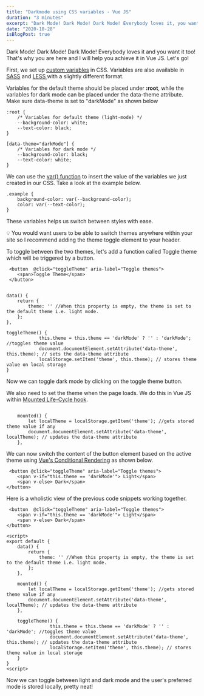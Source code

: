 ```yaml
---
title: "Darkmode using CSS variables - Vue JS"
duration: "3 minutes"
excerpt: "Dark Mode! Dark Mode! Dark Mode! Everybody loves it, you want it! That's why you are here and I will help you achieve it in Vue JS! Let's get our variables."
date: "2020-10-28"
isBlogPost: true
---
```

Dark Mode! Dark Mode! Dark Mode! Everybody loves it and you want it too! That's why you are here and I will help you achieve it in Vue JS. Let's go!

First, we set up <a class="link" href="https://developer.mozilla.org/en-US/docs/Web/CSS/Using_CSS_custom_properties" target="_blank">custom variables</a> in CSS.
Variables are also available in <a class="link" href="https://sass-lang.com/documentation/variables" target="_blank">SASS</a> and <a class="link" href="http://lesscss.org/#variables" target="_blank">LESS </a> with a slightly different format.

Variables for the default theme should be placed under <strong class=code-word>:root</strong>, while the variables for dark mode can be placed under the data-theme attribute. Make sure data-theme is set to "darkMode" as shown below

```css{codeTitle: "main.css"}
:root {
    /* Variables for default theme (light-mode) */
    --background-color: white;
    --text-color: black;  
}

[data-theme="darkMode"] {
    /* Variables for dark mode */
    --background-color: black;
    --text-color: white;   
}
```
We can use the <a class="link" href="https://www.w3schools.com/css/css3_variables.asp" target="_blank">var() function</a> to insert the value of the variables we just created in our CSS. Take a look at the example below.

```css{codeTitle: "main.css"}
.example {
    background-color: var(--background-color);
    color: var(--text-color);
}
```
These variables helps us switch between styles with ease.

💡 You would want users to be able to switch themes anywhere within your site so I recommend adding the theme toggle element to your header.

To toggle between the two themes, let's add a function called <span class="code-word">Toggle theme</span> which will be triggered by a <span class="code-word">button</span>.

```ts{codeTitle: "header.vue"}
 <button  @click="toggleTheme" aria-label="Toggle themes">
    <span>Toggle Theme</span>  
 </button>


data() {
    return {
        theme: '' //When this property is empty, the theme is set to the default theme i.e. light mode.
    };
},

toggleTheme() {
            this.theme = this.theme == 'darkMode' ? '' : 'darkMode'; //toggles theme value
            document.documentElement.setAttribute('data-theme', this.theme); // sets the data-theme attribute
            localStorage.setItem('theme', this.theme); // stores theme value on local storage
}
```
Now we can toggle dark mode by clicking on the <span class="code-word">toggle theme button</span>.

We also need to set the theme when the page loads. We do this in Vue JS within <a class="link" href="https://vuejs.org/v2/api/#mounted" target="_blank">Mounted Life-Cycle hook</a>.

```ts{codeTitle: "header.vue"}

    mounted() {
        let localTheme = localStorage.getItem('theme'); //gets stored theme value if any
        document.documentElement.setAttribute('data-theme', localTheme); // updates the data-theme attribute
    },
```

We can now switch the content of the <span class="code-word">button</span> element based on the active theme using <a href="https://vuejs.org/v2/guide/conditional.html" target="_blank"> Vue's Conditional Rendering</a> as shown below.

```html{codeTitle: "header.vue"}
 <button @click="toggleTheme" aria-label="Toggle themes">
    <span v-if="this.theme == 'darkMode'"> Light</span>
    <span v-else> Dark</span>     
</button>
```

Here is a wholistic view of the previous code snippets working together.

```ts{codeTitle: "header.vue"}
 <button  @click="toggleTheme" aria-label="Toggle themes">
    <span v-if="this.theme == 'darkMode'"> Light</span>
    <span v-else> Dark</span>     
</button>

<script>
export default {
    data() {
        return {
            theme: '' //When this property is empty, the theme is set to the default theme i.e. light mode.
        };
    },

    mounted() {
        let localTheme = localStorage.getItem('theme'); //gets stored theme value if any
        document.documentElement.setAttribute('data-theme', localTheme); // updates the data-theme attribute
    },

    toggleTheme() {
                this.theme = this.theme == 'darkMode' ? '' : 'darkMode'; //toggles theme value
                document.documentElement.setAttribute('data-theme', this.theme); // updates the data-theme attribute
                localStorage.setItem('theme', this.theme); // stores theme value in local storage
    }
}
<script>
```

Now we can toggle between light and dark mode and the user's preferred mode is stored locally, pretty neat!
